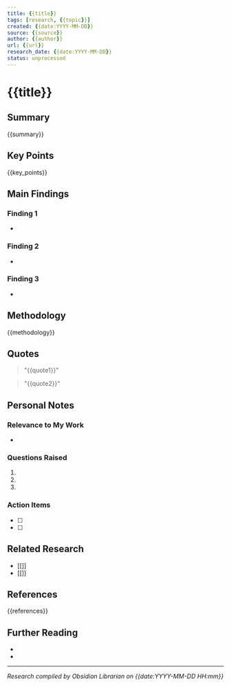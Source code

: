```yaml
---
title: {{title}}
tags: [research, {{topic}}]
created: {{date:YYYY-MM-DD}}
source: {{source}}
author: {{author}}
url: {{url}}
research_date: {{date:YYYY-MM-DD}}
status: unprocessed
---
```


# {{title}}

## Summary

{{summary}}

## Key Points

{{key_points}}

## Main Findings

### Finding 1
- 

### Finding 2
- 

### Finding 3
- 

## Methodology
{{methodology}}

## Quotes

> "{{quote1}}"

> "{{quote2}}"

## Personal Notes

### Relevance to My Work
- 

### Questions Raised
1. 
2. 
3. 

### Action Items
- [ ] 
- [ ] 

## Related Research
- [[]]
- [[]]

## References
{{references}}

## Further Reading
- 
- 

---
*Research compiled by Obsidian Librarian on {{date:YYYY-MM-DD HH:mm}}*
